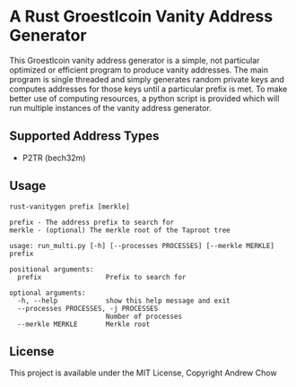 # A Rust Groestlcoin Vanity Address Generator

This Groestlcoin vanity address generator is a simple, not particular optimized or efficient program to produce vanity addresses.
The main program is single threaded and simply generates random private keys and computes addresses for those keys until a particular prefix is met.
To make better use of computing resources, a python script is provided which will run multiple instances of the vanity address generator.

## Supported Address Types

* P2TR (bech32m)

## Usage

```
rust-vanitygen prefix [merkle]

prefix - The address prefix to search for
merkle - (optional) The merkle root of the Taproot tree
```

```
usage: run_multi.py [-h] [--processes PROCESSES] [--merkle MERKLE] prefix

positional arguments:
  prefix                Prefix to search for

optional arguments:
  -h, --help            show this help message and exit
  --processes PROCESSES, -j PROCESSES
                        Number of processes
  --merkle MERKLE       Merkle root
```

## License

This project is available under the MIT License, Copyright Andrew Chow
